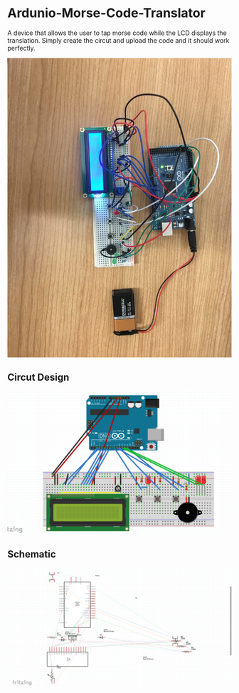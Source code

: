# Ardunio-Morse-Code-Translator
A device that allows the user to tap morse code while the LCD displays the translation.
Simply create the circut and upload the code and it should work perfectly.

![Device](https://github.com/OwenK2/Ardunio-Morse-Code-Translator/blob/master/IMG_7742.JPG?raw=true)

## Circut Design
![Circut](https://github.com/OwenK2/Ardunio-Morse-Code-Translator/blob/master/circut.png?raw=true)

## Schematic
![Schematic](https://github.com/OwenK2/Ardunio-Morse-Code-Translator/blob/master/schematic.png?raw=true)

